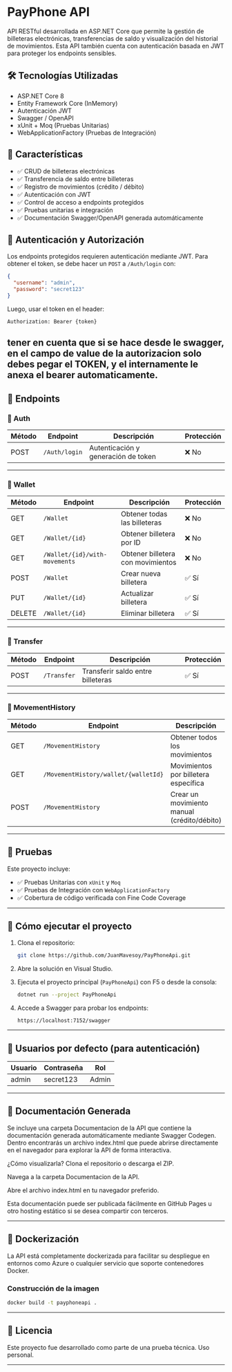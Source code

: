 # PayPhone API

API RESTful desarrollada en ASP.NET Core que permite la gestión de billeteras electrónicas, transferencias de saldo y visualización del historial de movimientos. Esta API también cuenta con autenticación basada en JWT para proteger los endpoints sensibles.

## 🛠️ Tecnologías Utilizadas

- ASP.NET Core 8
- Entity Framework Core (InMemory)
- Autenticación JWT
- Swagger / OpenAPI
- xUnit + Moq (Pruebas Unitarias)
- WebApplicationFactory (Pruebas de Integración)

## 📌 Características

- ✅ CRUD de billeteras electrónicas
- ✅ Transferencia de saldo entre billeteras
- ✅ Registro de movimientos (crédito / débito)
- ✅ Autenticación con JWT
- ✅ Control de acceso a endpoints protegidos
- ✅ Pruebas unitarias e integración
- ✅ Documentación Swagger/OpenAPI generada automáticamente

## 🔐 Autenticación y Autorización

Los endpoints protegidos requieren autenticación mediante JWT. Para obtener el token, se debe hacer un `POST` a `/Auth/login` con:

```json
{
  "username": "admin",
  "password": "secret123"
}
```

Luego, usar el token en el header:

```
Authorization: Bearer {token}
```
tener en cuenta que si se hace desde le swagger, en el campo de value de la autorizacion solo debes pegar el TOKEN, y el internamente le anexa el bearer automaticamente.
---

## 📂 Endpoints

### 🧾 Auth

| Método | Endpoint        | Descripción                         | Protección |
|--------|------------------|-------------------------------------|------------|
| POST   | `/Auth/login`    | Autenticación y generación de token | ❌ No      |

---

### 👛 Wallet

| Método | Endpoint                       | Descripción                             | Protección |
|--------|---------------------------------|-----------------------------------------|------------|
| GET    | `/Wallet`                      | Obtener todas las billeteras            | ❌ No     |
| GET    | `/Wallet/{id}`                 | Obtener billetera por ID                | ❌ No     |
| GET    | `/Wallet/{id}/with-movements`  | Obtener billetera con movimientos       | ❌ No     |
| POST   | `/Wallet`                      | Crear nueva billetera                   | ✅ Sí      |
| PUT    | `/Wallet/{id}`                 | Actualizar billetera                    | ✅ Sí      |
| DELETE | `/Wallet/{id}`                 | Eliminar billetera                      | ✅ Sí      |

---

### 💸 Transfer

| Método | Endpoint     | Descripción                               | Protección |
|--------|--------------|-------------------------------------------|------------|
| POST   | `/Transfer`  | Transferir saldo entre billeteras         | ✅ Sí      |

---

### 📑 MovementHistory

| Método | Endpoint                               | Descripción                                  | Protección |
|--------|-----------------------------------------|----------------------------------------------|------------|
| GET    | `/MovementHistory`                     | Obtener todos los movimientos                | ❌ No      |
| GET    | `/MovementHistory/wallet/{walletId}`   | Movimientos por billetera específica         | ❌ No      |
| POST   | `/MovementHistory`                     | Crear un movimiento manual (crédito/débito) | ✅ Sí      |

---

## 🧪 Pruebas

Este proyecto incluye:

- ✅ Pruebas Unitarias con `xUnit` y `Moq`
- ✅ Pruebas de Integración con `WebApplicationFactory`
- ✅ Cobertura de código verificada con Fine Code Coverage

---

## 🚀 Cómo ejecutar el proyecto

1. Clona el repositorio:
   ```bash
   git clone https://github.com/JuanMavesoy/PayPhoneApi.git
   ```

2. Abre la solución en Visual Studio.

3. Ejecuta el proyecto principal (`PayPhoneApi`) con F5 o desde la consola:
   ```bash
   dotnet run --project PayPhoneApi
   ```

4. Accede a Swagger para probar los endpoints:
   ```
   https://localhost:7152/swagger
   ```

---

## 📌 Usuarios por defecto (para autenticación)

| Usuario | Contraseña   | Rol   |
|---------|--------------|-------|
| admin   | secret123    | Admin |

---

## 📄 Documentación Generada
Se incluye una carpeta Documentacion de la API que contiene la documentación generada automáticamente mediante Swagger Codegen. Dentro encontrarás un archivo index.html que puede abrirse directamente en el navegador para explorar la API de forma interactiva.

¿Cómo visualizarla?
Clona el repositorio o descarga el ZIP.

Navega a la carpeta Documentacion de la API.

Abre el archivo index.html en tu navegador preferido.

Esta documentación puede ser publicada fácilmente en GitHub Pages u otro hosting estático si se desea compartir con terceros.

---
## 🐳 Dockerización

La API está completamente dockerizada para facilitar su despliegue en entornos como Azure o cualquier servicio que soporte contenedores Docker.

### Construcción de la imagen

```bash
docker build -t payphoneapi .
```
----

## 🧾 Licencia

Este proyecto fue desarrollado como parte de una prueba técnica. Uso personal.

---

